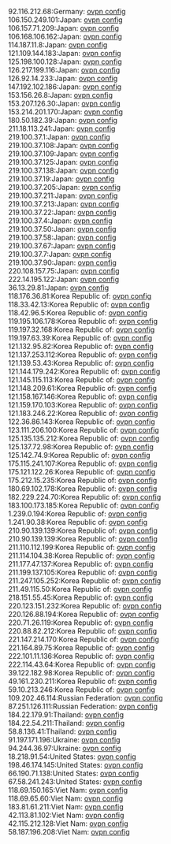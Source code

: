 92.116.212.68:Germany: [ovpn config](vpn/92_116_212_68.ovpn)  
106.150.249.101:Japan: [ovpn config](vpn/106_150_249_101.ovpn)  
106.157.71.209:Japan: [ovpn config](vpn/106_157_71_209.ovpn)  
106.168.106.162:Japan: [ovpn config](vpn/106_168_106_162.ovpn)  
114.187.11.8:Japan: [ovpn config](vpn/114_187_11_8.ovpn)  
121.109.144.183:Japan: [ovpn config](vpn/121_109_144_183.ovpn)  
125.198.100.128:Japan: [ovpn config](vpn/125_198_100_128.ovpn)  
126.217.199.116:Japan: [ovpn config](vpn/126_217_199_116.ovpn)  
126.92.14.233:Japan: [ovpn config](vpn/126_92_14_233.ovpn)  
147.192.102.186:Japan: [ovpn config](vpn/147_192_102_186.ovpn)  
153.156.26.8:Japan: [ovpn config](vpn/153_156_26_8.ovpn)  
153.207.126.30:Japan: [ovpn config](vpn/153_207_126_30.ovpn)  
153.214.201.170:Japan: [ovpn config](vpn/153_214_201_170.ovpn)  
180.50.182.39:Japan: [ovpn config](vpn/180_50_182_39.ovpn)  
211.18.113.241:Japan: [ovpn config](vpn/211_18_113_241.ovpn)  
219.100.37.1:Japan: [ovpn config](vpn/219_100_37_1.ovpn)  
219.100.37.108:Japan: [ovpn config](vpn/219_100_37_108.ovpn)  
219.100.37.109:Japan: [ovpn config](vpn/219_100_37_109.ovpn)  
219.100.37.125:Japan: [ovpn config](vpn/219_100_37_125.ovpn)  
219.100.37.138:Japan: [ovpn config](vpn/219_100_37_138.ovpn)  
219.100.37.19:Japan: [ovpn config](vpn/219_100_37_19.ovpn)  
219.100.37.205:Japan: [ovpn config](vpn/219_100_37_205.ovpn)  
219.100.37.211:Japan: [ovpn config](vpn/219_100_37_211.ovpn)  
219.100.37.213:Japan: [ovpn config](vpn/219_100_37_213.ovpn)  
219.100.37.22:Japan: [ovpn config](vpn/219_100_37_22.ovpn)  
219.100.37.4:Japan: [ovpn config](vpn/219_100_37_4.ovpn)  
219.100.37.50:Japan: [ovpn config](vpn/219_100_37_50.ovpn)  
219.100.37.58:Japan: [ovpn config](vpn/219_100_37_58.ovpn)  
219.100.37.67:Japan: [ovpn config](vpn/219_100_37_67.ovpn)  
219.100.37.7:Japan: [ovpn config](vpn/219_100_37_7.ovpn)  
219.100.37.90:Japan: [ovpn config](vpn/219_100_37_90.ovpn)  
220.108.157.75:Japan: [ovpn config](vpn/220_108_157_75.ovpn)  
222.14.195.122:Japan: [ovpn config](vpn/222_14_195_122.ovpn)  
36.13.29.81:Japan: [ovpn config](vpn/36_13_29_81.ovpn)  
118.176.36.81:Korea Republic of: [ovpn config](vpn/118_176_36_81.ovpn)  
118.33.42.13:Korea Republic of: [ovpn config](vpn/118_33_42_13.ovpn)  
118.42.96.5:Korea Republic of: [ovpn config](vpn/118_42_96_5.ovpn)  
119.195.106.178:Korea Republic of: [ovpn config](vpn/119_195_106_178.ovpn)  
119.197.32.168:Korea Republic of: [ovpn config](vpn/119_197_32_168.ovpn)  
119.197.63.39:Korea Republic of: [ovpn config](vpn/119_197_63_39.ovpn)  
121.132.95.82:Korea Republic of: [ovpn config](vpn/121_132_95_82.ovpn)  
121.137.253.112:Korea Republic of: [ovpn config](vpn/121_137_253_112.ovpn)  
121.139.53.43:Korea Republic of: [ovpn config](vpn/121_139_53_43.ovpn)  
121.144.179.242:Korea Republic of: [ovpn config](vpn/121_144_179_242.ovpn)  
121.145.115.113:Korea Republic of: [ovpn config](vpn/121_145_115_113.ovpn)  
121.148.209.61:Korea Republic of: [ovpn config](vpn/121_148_209_61.ovpn)  
121.158.167.146:Korea Republic of: [ovpn config](vpn/121_158_167_146.ovpn)  
121.159.170.103:Korea Republic of: [ovpn config](vpn/121_159_170_103.ovpn)  
121.183.246.22:Korea Republic of: [ovpn config](vpn/121_183_246_22.ovpn)  
122.36.86.143:Korea Republic of: [ovpn config](vpn/122_36_86_143.ovpn)  
123.111.206.100:Korea Republic of: [ovpn config](vpn/123_111_206_100.ovpn)  
125.135.135.212:Korea Republic of: [ovpn config](vpn/125_135_135_212.ovpn)  
125.137.72.98:Korea Republic of: [ovpn config](vpn/125_137_72_98.ovpn)  
125.142.74.9:Korea Republic of: [ovpn config](vpn/125_142_74_9.ovpn)  
175.115.241.107:Korea Republic of: [ovpn config](vpn/175_115_241_107.ovpn)  
175.121.122.26:Korea Republic of: [ovpn config](vpn/175_121_122_26.ovpn)  
175.212.15.235:Korea Republic of: [ovpn config](vpn/175_212_15_235.ovpn)  
180.69.102.178:Korea Republic of: [ovpn config](vpn/180_69_102_178.ovpn)  
182.229.224.70:Korea Republic of: [ovpn config](vpn/182_229_224_70.ovpn)  
183.100.173.185:Korea Republic of: [ovpn config](vpn/183_100_173_185.ovpn)  
1.239.0.194:Korea Republic of: [ovpn config](vpn/1_239_0_194.ovpn)  
1.241.90.38:Korea Republic of: [ovpn config](vpn/1_241_90_38.ovpn)  
210.90.139.139:Korea Republic of: [ovpn config](vpn/210_90_139_139.ovpn)  
210.90.139.139:Korea Republic of: [ovpn config](vpn/210_90_139_139.ovpn)  
211.110.112.199:Korea Republic of: [ovpn config](vpn/211_110_112_199.ovpn)  
211.114.104.38:Korea Republic of: [ovpn config](vpn/211_114_104_38.ovpn)  
211.177.47.137:Korea Republic of: [ovpn config](vpn/211_177_47_137.ovpn)  
211.199.137.105:Korea Republic of: [ovpn config](vpn/211_199_137_105.ovpn)  
211.247.105.252:Korea Republic of: [ovpn config](vpn/211_247_105_252.ovpn)  
211.49.115.50:Korea Republic of: [ovpn config](vpn/211_49_115_50.ovpn)  
218.151.55.45:Korea Republic of: [ovpn config](vpn/218_151_55_45.ovpn)  
220.123.151.232:Korea Republic of: [ovpn config](vpn/220_123_151_232.ovpn)  
220.126.88.194:Korea Republic of: [ovpn config](vpn/220_126_88_194.ovpn)  
220.71.26.119:Korea Republic of: [ovpn config](vpn/220_71_26_119.ovpn)  
220.88.82.212:Korea Republic of: [ovpn config](vpn/220_88_82_212.ovpn)  
221.147.214.170:Korea Republic of: [ovpn config](vpn/221_147_214_170.ovpn)  
221.164.89.75:Korea Republic of: [ovpn config](vpn/221_164_89_75.ovpn)  
222.101.11.136:Korea Republic of: [ovpn config](vpn/222_101_11_136.ovpn)  
222.114.43.64:Korea Republic of: [ovpn config](vpn/222_114_43_64.ovpn)  
39.122.182.98:Korea Republic of: [ovpn config](vpn/39_122_182_98.ovpn)  
49.161.230.211:Korea Republic of: [ovpn config](vpn/49_161_230_211.ovpn)  
59.10.213.246:Korea Republic of: [ovpn config](vpn/59_10_213_246.ovpn)  
109.202.46.114:Russian Federation: [ovpn config](vpn/109_202_46_114.ovpn)  
87.251.126.111:Russian Federation: [ovpn config](vpn/87_251_126_111.ovpn)  
184.22.179.91:Thailand: [ovpn config](vpn/184_22_179_91.ovpn)  
184.22.54.211:Thailand: [ovpn config](vpn/184_22_54_211.ovpn)  
58.8.136.41:Thailand: [ovpn config](vpn/58_8_136_41.ovpn)  
91.197.171.196:Ukraine: [ovpn config](vpn/91_197_171_196.ovpn)  
94.244.36.97:Ukraine: [ovpn config](vpn/94_244_36_97.ovpn)  
18.218.91.54:United States: [ovpn config](vpn/18_218_91_54.ovpn)  
198.46.174.145:United States: [ovpn config](vpn/198_46_174_145.ovpn)  
66.190.71.138:United States: [ovpn config](vpn/66_190_71_138.ovpn)  
67.58.241.243:United States: [ovpn config](vpn/67_58_241_243.ovpn)  
118.69.150.165:Viet Nam: [ovpn config](vpn/118_69_150_165.ovpn)  
118.69.65.60:Viet Nam: [ovpn config](vpn/118_69_65_60.ovpn)  
183.81.61.211:Viet Nam: [ovpn config](vpn/183_81_61_211.ovpn)  
42.113.81.102:Viet Nam: [ovpn config](vpn/42_113_81_102.ovpn)  
42.115.212.128:Viet Nam: [ovpn config](vpn/42_115_212_128.ovpn)  
58.187.196.208:Viet Nam: [ovpn config](vpn/58_187_196_208.ovpn)  
